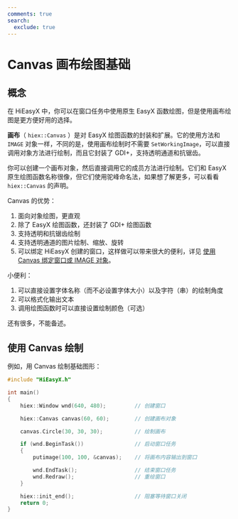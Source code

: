 ```yaml
---
comments: true
search:
  exclude: true
---
```


# Canvas 画布绘图基础

## 概念

在 HiEasyX 中，你可以在窗口任务中使用原生 EasyX 函数绘图，但是使用画布绘图是更方便好用的选择。

**画布**（ `hiex::Canvas` ）是对 EasyX 绘图函数的封装和扩展。它的使用方法和 `IMAGE` 对象一样，不同的是，使用画布绘制时不需要 `SetWorkingImage`，可以直接调用对象方法进行绘制，而且它封装了 GDI+，支持透明通道和抗锯齿。

你可以创建一个画布对象，然后直接调用它的成员方法进行绘制。它们和 EasyX 原生绘图函数名称很像，但它们使用驼峰命名法，如果想了解更多，可以看看 `hiex::Canvas` 的声明。

Canvas 的优势：
1. 面向对象绘图，更直观
2. 除了 EasyX 绘图函数，还封装了 GDI+ 绘图函数
3. 支持透明和抗锯齿绘制
4. 支持透明通道的图片绘制、缩放、旋转
5. 可以绑定 HiEasyX 创建的窗口，这样做可以带来很大的便利，详见 [使用 Canvas 绑定窗口或 IMAGE 对象](./draw_bind.md)。

小便利：
1. 可以直接设置字体名称（而不必设置字体大小）以及字符（串）的绘制角度
2. 可以格式化输出文本 
3. 调用绘图函数时可以直接设置绘制颜色（可选）

还有很多，不能备述。

## 使用 Canvas 绘制

例如，用 Canvas 绘制基础图形：

```cpp
#include "HiEasyX.h"

int main()
{
	hiex::Window wnd(640, 480);			// 创建窗口

	hiex::Canvas canvas(60, 60);		// 创建画布对象

	canvas.Circle(30, 30, 30);			// 绘制画布

	if (wnd.BeginTask())				// 启动窗口任务
	{
		putimage(100, 100, &canvas);	// 将画布内容输出到窗口

		wnd.EndTask();					// 结束窗口任务
		wnd.Redraw();					// 重绘窗口
	}

	hiex::init_end();					// 阻塞等待窗口关闭
	return 0;
}
```